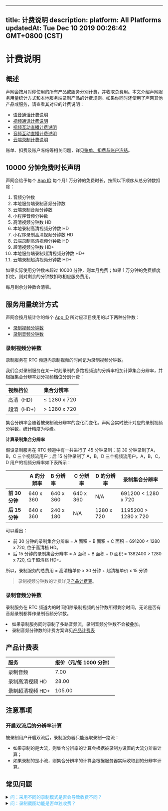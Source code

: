 
---
title: 计费说明
description: 
platform: All Platforms
updatedAt: Tue Dec 10 2019 00:26:42 GMT+0800 (CST)
---
# 计费说明
## 概述



声网会按月对你使用的所有产品或服务分别计费，并收取总费用。本文介绍声网服务用量统计方式和本地服务端录制产品的计费规则。如果你同时还使用了声网其他产品或服务，请查看其对应的计费说明：



- [语音通话计费说明](https://docs.agora.io/cn/Voice/billing_audio?platform=All%20Platforms)
- [视频通话计费说明](https://docs.agora.io/cn/Video/billing_video?platform=All%20Platforms)
- [视频互动直播计费说明](https://docs.agora.io/cn/Interactive%20Broadcast/billing_video?platform=All%20Platforms)
- [音频互动直播计费说明](https://docs.agora.io/cn/Audio%20Broadcast/billing_audio?platform=All%20Platforms) 
- [云端录制计费说明](https://docs.agora.io/cn/cloud-recording/billing_cloud_recording?platform=All%20Platforms)



账单、扣费及账户冻结等相关问题，详见[账单、扣费与账户冻结](https://docs.agora.io/cn/faq/billing_account)。



## 10000 分钟免费时长声明

声网会给予每个 [App ID](https://console.agora.io/) 每个月1 万分钟的免费时长，按照以下顺序从总分钟数扣除：

1. 音频分钟数
2. 本地服务端录制音频分钟数
3. 云端录制音频分钟数
4. 小程序音频分钟数
5. 高清视频分钟数 HD
6. 本地录制高清视频分钟数 HD
7. 小程序录制高清视频分钟数 HD
8. 云端录制高清视频分钟数 HD
9. 超清视频分钟数 HD+
10. 本地服务端录制超清视频分钟数 HD+
11. 云端录制超清视频分钟数 HD+

如果实际使用分钟数未超过 10000 分钟，则本月免费；如果 1 万分钟的免费额度扣完，则对剩余的分钟数扣取相应服务费用。

<div class="alert note">每月剩余分钟数会清零。</div>

## 服务用量统计方式





声网会按月统计你的每个 [App ID](https://console.agora.io/) 所对应项目使用的以下两种分钟数：
- [录制视频分钟数](#rvmin)
- [录制音频分钟数](#ramin)






### <a name="rvmin"></a>录制视频分钟数 

录制服务在 RTC 频道内录制视频的时间记为录制视频分钟数。

我们会对录制服务在某一时刻录制的多路视频流的分辨率相加计算集合分辨率，并根据集合分辨率划分视频档位分别计费：

| 视频档位    | 集合分辨率   |
| :---------- | :----------- |
| 高清（HD）  | ≤ 1280 x 720 |
| 超清（HD+） | > 1280 x 720 |

集合分辨率会随着被录制流分辨率的变化而变化。声网会实时统计对应的录制视频分钟数，统计精度为秒级。





**计算录制集合分辨率**

假设录制服务在 RTC 频道中有一共进行了 45 分钟录制：前 30 分钟录制了A，B，C 三个视频流用户；后 15 分钟录制了 A，B，D 三个视频流用户。A，B，C，D 用户的视频分辨率如下表所示：

|                | A 的分辨率 | B 分辨率  | C 分辨率  | D 的分辨率 | 录制集合分辨率       |
| -------------- | ---------- | :-------- | --------- | ---------- | -------------------- |
| **前 30 分钟** | 640 x 360  | 640 x 360 | 640 x 360 | N/A        | 691200 < 1280 x 720  |
| **后 15 分钟** | 640 x 360  | 240 x 180 | N/A       | 1280 x 720 | 1195200 > 1280 x 720 |

可以看出：

- 前 30 分钟的录制集合分辨率 = A 面积 + B 面积 + C 面积 = 691200 < 1280 x 720, 位于高清档 HD。
- 后 15 分钟的录制集合分辨率 = A 面积 + B 面积 + D 面积 = 1382400 > 1280 x 720,  位于超清档 HD+。

所以，录制服务的总费用 = 高清档单价 x 30 分钟 + 超清档单价 x 15 分钟 

> 录制视频分钟数的计费详见[产品计费表](#billing)。



### <a name="ramin"></a>录制音频分钟数 

录制服务在 RTC 频道内的时间扣除录制视频的分钟数所得剩余时间，无论是否有音频录制都算作录制音频分钟数。
<div class="alert note"><li>如果录制服务同时录制了多路音频流，录制音频分钟数不会被叠加。</li><li>录制音频分钟数的计费方案详见<a href="#billing">产品计费表</a></li></div>



## 产品计费表








| 服务<a name="billing"></a>             | 报价（元/每 1000 分钟） |
| :--------------- | :---------------------- |
| 录制音频         | 7.00                    |
| 录制高清视频 HD  | 28.00                   |
| 录制超清视频 HD+ | 105.00                  |





## 注意事项




### 开启双流后的分辨率计算 
被录制用户开启双流后，录制服务器只能选取录制一路流：

- 如果录制的是大流，则集合分辨率的计算会根据被录制方设置的大流分辨率计算；
- 如果录制的是小流，则集合分辨率的计算会根据服务器实际收取到的分辨率计算。



## 常见问题







<details>
	<summary><font color="#3ab7f8">问：采用不同的录制模式是否会导致收费不同？</font></summary>

录制的计费与录制模式无关。无论你采用单流录制模式还是合图录制模式，录制的计费仅与录制流数、录制时间以及录制集合分辨率相关。

</details>




<details>
	<summary><font color="#3ab7f8">问：录制截图功能是否单独收费？</font></summary>

录制截图功能不会单独收费。录制截图是录制功能的一种表现形式。录制服务必须加入录制频道并拉取相应的视频流才能实现截图输出，所以我们会按照录制指定用户的全时段视频来计费。

</details>

